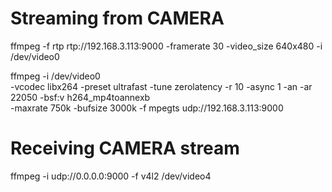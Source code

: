 

# Streaming from CAMERA
ffmpeg -f rtp rtp://192.168.3.113:9000 -framerate 30 -video_size 640x480 -i /dev/video0

ffmpeg -i /dev/video0 \
-vcodec libx264 -preset ultrafast -tune zerolatency -r 10 -async 1 -an -ar 22050 -bsf:v h264_mp4toannexb \
-maxrate 750k -bufsize 3000k -f mpegts udp://192.168.3.113:9000

# Receiving CAMERA stream
ffmpeg -i udp://0.0.0.0:9000 -f v4l2 /dev/video4

